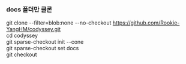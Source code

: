 ### docs 폴더만 클론

git clone --filter=blob:none --no-checkout https://github.com/Rookie-YangHM/codyssey.git<br>
cd codyssey<br>
git sparse-checkout init --cone<br>
git sparse-checkout set docs<br>
git checkout
